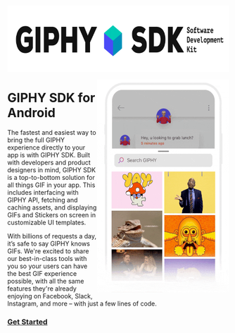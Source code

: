 <p align="center">
<img width="750" height="150" src="docs/assets/sdk_logo.gif">
</p>

<img align="right" width="300" height="483" src="docs/assets/example_app.gif">

# GIPHY SDK for Android

The fastest and easiest way to bring the full GIPHY experience directly to your app is with GIPHY SDK. Built with developers and product designers in mind, GIPHY SDK is a top-to-bottom solution for all things GIF in your app. This includes interfacing with GIPHY API, fetching and caching assets, and displaying GIFs and Stickers on screen in customizable UI templates.

With billions of requests a day, it’s safe to say GIPHY knows GIFs. We're excited to share our best-in-class tools with you so your users can have the best GIF experience possible, with all the same features they're already enjoying on Facebook, Slack, Instagram, and more – with just a few lines of code.

### [Get Started](docs/api.md)
